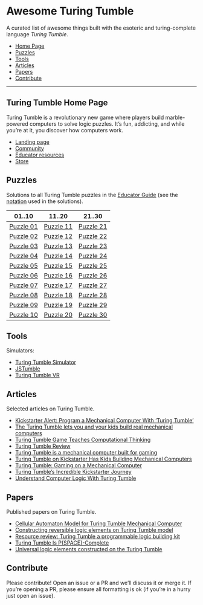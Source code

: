 # Awesome Turing Tumble

A curated list of awesome things built with the esoteric and
turing-complete language _Turing Tumble_.

* [Home Page](#turing-tumble-home-page)
* [Puzzles](#puzzles)
* [Tools](#tools)
* [Articles](#articles)
* [Papers](#papers)
* [Contribute](#contribute)

------------------------------------------------------------------------

## Turing Tumble Home Page

Turing Tumble is a revolutionary new game where players build marble-powered
computers to solve logic puzzles. It’s fun, addicting, and while you’re at it,
you discover how computers work.

* [Landing page](https://www.turingtumble.com/)
* [Community](https://community.turingtumble.com/)
* [Educator resources](https://edu.turingtumble.com/)
* [Store](https://store.turingtumble.com/)

## Puzzles

Solutions to all Turing Tumble puzzles in the [Educator Guide](text/EducatorGuide.md)
(see the [notation](text/LEGEND.md) used in the solutions).

|01..10|11..20|21..30|
|-----------------------------|-----------------------------|-----------------------------|
|[Puzzle 01](text/puzzle01.md)|[Puzzle 11](text/puzzle11.md)|[Puzzle 21](text/puzzle21.md)|
|[Puzzle 02](text/puzzle02.md)|[Puzzle 12](text/puzzle12.md)|[Puzzle 22](text/puzzle22.md)|
|[Puzzle 03](text/puzzle03.md)|[Puzzle 13](text/puzzle13.md)|[Puzzle 23](text/puzzle23.md)|
|[Puzzle 04](text/puzzle04.md)|[Puzzle 14](text/puzzle14.md)|[Puzzle 24](text/puzzle24.md)|
|[Puzzle 05](text/puzzle05.md)|[Puzzle 15](text/puzzle15.md)|[Puzzle 25](text/puzzle25.md)|
|[Puzzle 06](text/puzzle06.md)|[Puzzle 16](text/puzzle16.md)|[Puzzle 26](text/puzzle26.md)|
|[Puzzle 07](text/puzzle07.md)|[Puzzle 17](text/puzzle17.md)|[Puzzle 27](text/puzzle27.md)|
|[Puzzle 08](text/puzzle08.md)|[Puzzle 18](text/puzzle18.md)|[Puzzle 28](text/puzzle28.md)|
|[Puzzle 09](text/puzzle09.md)|[Puzzle 19](text/puzzle19.md)|[Puzzle 29](text/puzzle29.md)|
|[Puzzle 10](text/puzzle10.md)|[Puzzle 20](text/puzzle20.md)|[Puzzle 30](text/puzzle30.md)|

## Tools

Simulators:

* [Turing Tumble Simulator](https://jessecrossen.github.io/ttsim/)
* [JSTumble](https://www.lodev.org/jstumble/)
* [Turing Tumble VR](https://store.steampowered.com/app/898440/Turing_Tumble_VR/)

## Articles

Selected articles on Turing Tumble.

* [Kickstarter Alert: Program a Mechanical Computer With ‘Turing Tumble’](https://geekdad.com/2017/05/kickstarter-alert-turing-tumble/)
* [The Turing Tumble lets you and your kids build real mechanical computers](https://techcrunch.com/2017/05/30/the-turing-tumble-lets-you-and-your-kids-build-real-mechanical-computers/)
* [Turing Tumble Game Teaches Computational Thinking](https://www.bethel.edu/news/articles/2017/june/turing-tumble)
* [Turing Tumble Review](https://tbgd.blog/2019/01/13/turing-tumble/)
* [Turing Tumble is a mechanical computer built for gaming](https://www.popularmechanics.co.za/stuff/turing-tumble-mechanical-computer/)
* [Turing Tumble on Kickstarter Has Kids Building Mechanical Computers](https://www.macobserver.com/news/product-news/turing-tumble-kickstarter-kids-building-mechanical-computers/)
* [Turing Tumble: Gaming on a Mechanical Computer](https://www.kickstarter.com/projects/871405126/turing-tumble-gaming-on-a-mechanical-computer)
* [Turing Tumble’s Incredible Kickstarter Journey](https://theworks.org/turing-tumbles-incredible-kickstarter-journey/)
* [Understand Computer Logic With Turing Tumble](https://www.i-programmer.info/news/150-training-a-education/10830-learn-computer-logic-with-turing-tumble-.html)


## Papers

Published papers on Turing Tumble.

* [Cellular Automaton Model for Turing Tumble Mechanical Computer](https://ieeexplore.ieee.org/abstract/document/8590868)
* [Constructing reversible logic elements on Turing Tumble model](http://www.automata2018.ugent.be/files/proceedings_main.pdf)
* [Resource review: Turing Tumble a programmable logic building kit](https://search.informit.com.au/documentSummary;dn=524095287395978;res=IELHSS)
* [Turing Tumble Is P(SPACE)-Complete](https://link.springer.com/chapter/10.1007/978-3-030-17402-6_23)
* [Universal logic elements constructed on the Turing Tumble](https://link.springer.com/article/10.1007/s11047-019-09760-8)

## Contribute

Please contribute! Open an issue or a PR and we’ll discuss it or merge it. If
you’re opening a PR, please ensure all formatting is ok (if you’re in a hurry
just open an issue).
